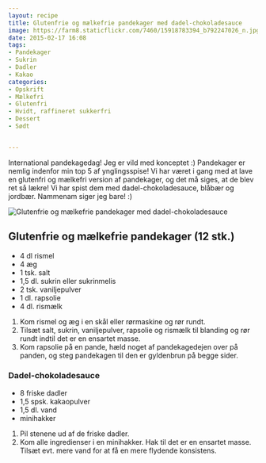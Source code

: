 ```yaml
---
layout: recipe
title: Glutenfrie og mælkefrie pandekager med dadel-chokoladesauce
image: https://farm8.staticflickr.com/7460/15918783394_b792247026_n.jpg
date: 2015-02-17 16:08
tags:
- Pandekager 
- Sukrin 
- Dadler 
- Kakao
categories:
- Opskrift
- Mælkefri
- Glutenfri
- Hvidt, raffineret sukkerfri
- Dessert 
- Sødt


---
```

International pandekagedag! Jeg er vild med konceptet :) Pandekager er nemlig indenfor min top 5 af ynglingsspise! Vi har været i gang med at lave en glutenfri og mælkefri version af pandekager, og det må siges, at de blev ret så lækre! Vi har spist dem med dadel-chokoladesauce, blåbær og jordbær. Nammenam siger jeg bare! :)

![Glutenfrie og mælkefrie pandekager med dadel-chokoladesauce](https://farm8.staticflickr.com/7460/15918783394_b792247026_z.jpg) 


## Glutenfrie og mælkefrie pandekager (12 stk.)
- 4 dl rismel
- 4 æg
- 1 tsk. salt
- 1,5 dl. sukrin eller sukrinmelis
- 2 tsk. vaniljepulver
- 1 dl. rapsolie
- 4 dl. rismælk

1. Kom rismel og æg i en skål eller rørmaskine og rør rundt.
2. Tilsæt salt, sukrin, vaniljepulver, rapsolie og rismælk til blanding og rør rundt indtil det er en ensartet masse. 
3. Kom rapsolie på en pande, hæld noget af pandekagedejen over på panden, og steg pandekagen til den er gyldenbrun på begge sider.

### Dadel-chokoladesauce
- 8 friske dadler 
- 1,5 spsk. kakaopulver 
- 1,5 dl. vand 
- minihakker

1. Pil stenene ud af de friske dadler.
2. Kom alle ingredienser i en minihakker. Hak til det er en ensartet masse. Tilsæt evt. mere vand for at få en mere flydende konsistens. 















